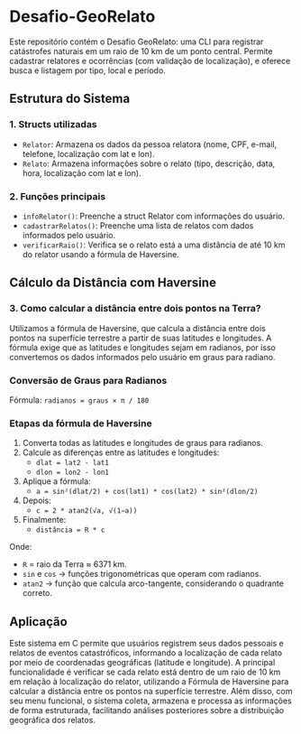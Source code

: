 # Desafio-GeoRelato
Este repositório contém o Desafio GeoRelato: uma CLI para registrar catástrofes naturais em um raio de 10 km de um ponto central. Permite cadastrar relatores e ocorrências (com validação de localização), e oferece busca e listagem por tipo, local e período. 

## Estrutura do Sistema

### 1. Structs utilizadas
- `Relator`: Armazena os dados da pessoa relatora (nome, CPF, e-mail, telefone, localização com lat e lon).
- `Relato`: Armazena informações sobre o relato (tipo, descrição, data, hora, localização com lat e lon).

### 2. Funções principais
- `infoRelator()`: Preenche a struct Relator com informações do usuário.
- `cadastrarRelatos()`: Preenche uma lista de relatos com dados informados pelo usuário.
- `verificarRaio()`: Verifica se o relato está a uma distância de até 10 km do relator usando a fórmula de Haversine.

## Cálculo da Distância com Haversine

### 3. Como calcular a distância entre dois pontos na Terra?
Utilizamos a fórmula de Haversine, que calcula a distância entre dois pontos na superfície terrestre a partir de suas latitudes e longitudes. A fórmula exige que as latitudes e longitudes sejam em radianos, por isso convertemos os dados informados pelo usuário em graus para radiano.

### Conversão de Graus para Radianos
Fórmula: `radianos = graus × π / 180`

### Etapas da fórmula de Haversine
1. Converta todas as latitudes e longitudes de graus para radianos.
2. Calcule as diferenças entre as latitudes e longitudes:
   - `dlat = lat2 - lat1`
   - `dlon = lon2 - lon1`
3. Aplique a fórmula:
   - `a = sin²(dlat/2) + cos(lat1) * cos(lat2) * sin²(dlon/2)`
4. Depois:
   - `c = 2 * atan2(√a, √(1−a))`
5. Finalmente:
   - `distância = R * c`

Onde:
- `R` = raio da Terra ≈ 6371 km.
- `sin` e `cos` → funções trigonométricas que operam com radianos.
- `atan2` → função que calcula arco-tangente, considerando o quadrante correto.

## Aplicação
Este sistema em C permite que usuários registrem seus dados pessoais e relatos de eventos catastróficos, informando a localização de cada relato por meio de coordenadas geográficas (latitude e longitude).
A principal funcionalidade é verificar se cada relato está dentro de um raio de 10 km em relação à localização do relator, utilizando a Fórmula de Haversine para calcular a distância entre os pontos na superfície terrestre.
Além disso, com seu menu funcional, o sistema coleta, armazena e processa as informações de forma estruturada, facilitando análises posteriores sobre a distribuição geográfica dos relatos.


